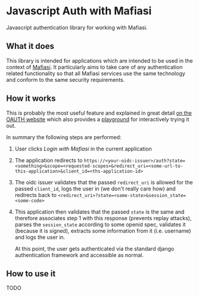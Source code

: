 # Javascript Auth with Mafiasi

Javascript authentication library for working with Mafiasi.

## What it does

This library is intended for applications which are intended to be used in the context of [Mafiasi](https://mafiasi.de).
It particularly aims to take care of any authentication related functionality so that all Mafiasi services use the
same technology and conform to the same security requirements.

## How it works

This is probably the most useful feature and explained in great detail [on the OAUTH website](https://www.oauth.com/)
which also provides a [playground](https://www.oauth.com/playground/oidc.html) for interactively trying it out.

In summary the following steps are performed:
1. User clicks *Login with Mafiasi* in the current application
2. The application redirects to
   `https://<your-oidc-issuer>/auth?state=<something>&scope=<requested-scopes>&redirect_uri=<some-url-to-this-application>&client_id=<ths-application-id>`
3. The oidc issuer validates that the passed `redirect_uri` is allowed for the passed `client_id`, logs the user in
   (we don't really care how) and redirects back to `<redirect_uri>?state=<same-state>&session_state=<some-code>`
4. This application then validates that the passed `state` is the same and therefore associates step 1 with this response
   (prevents replay attacks), parses the `session_state` according to some openid spec, validates it (because it is signed),
   extracts some information from it (i.e. username) and logs the user in.

   At this point, the user gets authenticated via the standard django authentication framework and accessible as normal.

## How to use it

TODO
